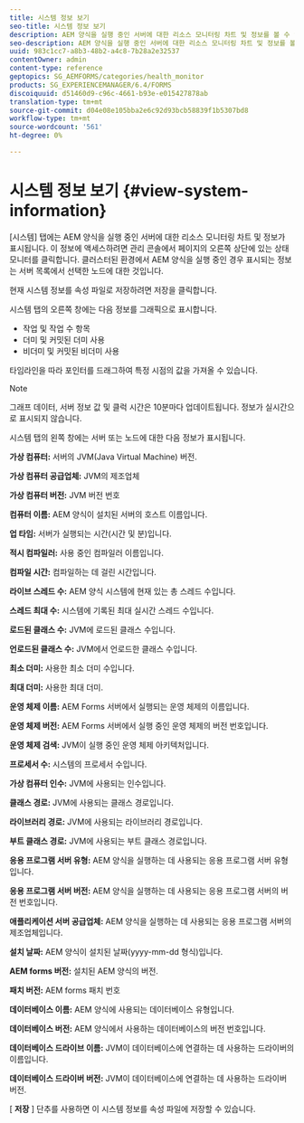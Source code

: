 ```yaml
---
title: 시스템 정보 보기
seo-title: 시스템 정보 보기
description: AEM 양식을 실행 중인 서버에 대한 리소스 모니터링 차트 및 정보를 볼 수 있는 방법을 알아봅니다.
seo-description: AEM 양식을 실행 중인 서버에 대한 리소스 모니터링 차트 및 정보를 볼 수 있는 방법을 알아봅니다.
uuid: 983c1cc7-a8b3-48b2-a4c8-7b28a2e32537
contentOwner: admin
content-type: reference
geptopics: SG_AEMFORMS/categories/health_monitor
products: SG_EXPERIENCEMANAGER/6.4/FORMS
discoiquuid: d51460d9-c96c-4661-b93e-e015427878ab
translation-type: tm+mt
source-git-commit: d04e08e105bba2e6c92d93bcb58839f1b5307bd8
workflow-type: tm+mt
source-wordcount: '561'
ht-degree: 0%

---
```



# 시스템 정보 보기 {#view-system-information}

[시스템] 탭에는 AEM 양식을 실행 중인 서버에 대한 리소스 모니터링 차트 및 정보가 표시됩니다. 이 정보에 액세스하려면 관리 콘솔에서 페이지의 오른쪽 상단에 있는 상태 모니터를 클릭합니다. 클러스터된 환경에서 AEM 양식을 실행 중인 경우 표시되는 정보는 서버 목록에서 선택한 노드에 대한 것입니다.

현재 시스템 정보를 속성 파일로 저장하려면 저장을 클릭합니다.

시스템 탭의 오른쪽 창에는 다음 정보를 그래픽으로 표시합니다.

* 작업 및 작업 수 항목
* 더미 및 커밋된 더미 사용
* 비더미 및 커밋된 비더미 사용

타임라인을 따라 포인터를 드래그하여 특정 시점의 값을 가져올 수 있습니다.

>[!NOTE]
>
>그래프 데이터, 서버 정보 값 및 클럭 시간은 10분마다 업데이트됩니다. 정보가 실시간으로 표시되지 않습니다.

시스템 탭의 왼쪽 창에는 서버 또는 노드에 대한 다음 정보가 표시됩니다.

**가상 컴퓨터:** 서버의 JVM(Java Virtual Machine) 버전.

**가상 컴퓨터 공급업체:** JVM의 제조업체

**가상 컴퓨터 버전:** JVM 버전 번호

**컴퓨터 이름:** AEM 양식이 설치된 서버의 호스트 이름입니다.

**업 타임:** 서버가 실행되는 시간(시간 및 분)입니다.

**적시 컴파일러:** 사용 중인 컴파일러 이름입니다.

**컴파일 시간:** 컴파일하는 데 걸린 시간입니다.

**라이브 스레드 수:** AEM 양식 시스템에 현재 있는 총 스레드 수입니다.

**스레드 최대 수:** 시스템에 기록된 최대 실시간 스레드 수입니다.

**로드된 클래스 수:** JVM에 로드된 클래스 수입니다.

**언로드된 클래스 수:** JVM에서 언로드한 클래스 수입니다.

**최소 더미:** 사용한 최소 더미 수입니다.

**최대 더미:** 사용한 최대 더미.

**운영 체제 이름:** AEM Forms 서버에서 실행되는 운영 체제의 이름입니다.

**운영 체제 버전:** AEM Forms 서버에서 실행 중인 운영 체제의 버전 번호입니다.

**운영 체제 검색:** JVM이 실행 중인 운영 체제 아키텍처입니다.

**프로세서 수:** 시스템의 프로세서 수입니다.

**가상 컴퓨터 인수:** JVM에 사용되는 인수입니다.

**클래스 경로:** JVM에 사용되는 클래스 경로입니다.

**라이브러리 경로:** JVM에 사용되는 라이브러리 경로입니다.

**부트 클래스 경로:** JVM에 사용되는 부트 클래스 경로입니다.

**응용 프로그램 서버 유형:** AEM 양식을 실행하는 데 사용되는 응용 프로그램 서버 유형입니다.

**응용 프로그램 서버 버전:** AEM 양식을 실행하는 데 사용되는 응용 프로그램 서버의 버전 번호입니다.

**애플리케이션 서버 공급업체:** AEM 양식을 실행하는 데 사용되는 응용 프로그램 서버의 제조업체입니다.

**설치 날짜:** AEM 양식이 설치된 날짜(yyyy-mm-dd 형식)입니다.

**AEM forms 버전:** 설치된 AEM 양식의 버전.

**패치 버전:** AEM forms 패치 번호

**데이터베이스 이름:** AEM 양식에 사용되는 데이터베이스 유형입니다.

**데이터베이스 버전:** AEM 양식에서 사용하는 데이터베이스의 버전 번호입니다.

**데이터베이스 드라이브 이름:** JVM이 데이터베이스에 연결하는 데 사용하는 드라이버의 이름입니다.

**데이터베이스 드라이버 버전:** JVM이 데이터베이스에 연결하는 데 사용하는 드라이버 버전.

[ **저장** ] 단추를 사용하면 이 시스템 정보를 속성 파일에 저장할 수 있습니다.
